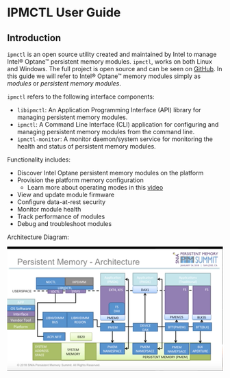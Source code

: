 # IPMCTL User Guide

## Introduction

`ipmctl` is an open source utility created and maintained by Intel to manage Intel® Optane™ persistent memory modules. `ipmctl`, works on both Linux and Windows. The full project is open source and can be seen on [GitHub](https://github.com/intel/ipmctl). In this guide we will refer to Intel® Optane™ memory modules simply as _modules_ or _persistent memory modules_.

`ipmctl` refers to the following interface components:

* `libipmctl`: An Application Programming Interface \(API\) library for managing persistent memory modules.
* `ipmctl`: A Command Line Interface \(CLI\) application for configuring and managing persistent memory modules from the command line.
* `ipmctl-monitor`: A monitor daemon/system service for monitoring the health and status of persistent memory modules.

Functionality includes:

* Discover Intel Optane persistent memory modules on the platform
* Provision the platform memory configuration
  * Learn more about operating modes in this [video](https://www.youtube.com/watch?v=gqo3gty-R4s)
* View and update module firmware
* Configure data-at-rest security
* Monitor module health
* Track performance of modules
* Debug and troubleshoot modules

Architecture Diagram:

![](.gitbook/assets/capture.PNG)

